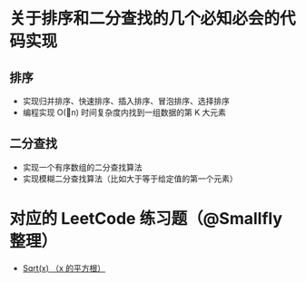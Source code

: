 # 关于排序和二分查找的几个必知必会的代码实现

## 排序

- 实现归并排序、快速排序、插入排序、冒泡排序、选择排序
- 编程实现 O(n) 时间复杂度内找到一组数据的第 K 大元素

## 二分查找

- 实现一个有序数组的二分查找算法
- 实现模糊二分查找算法（比如大于等于给定值的第一个元素）

# 对应的 LeetCode 练习题（@Smallfly 整理）

- [Sqrt(x) （x 的平方根）](https://leetcode-cn.com/problems/sqrtx/)
